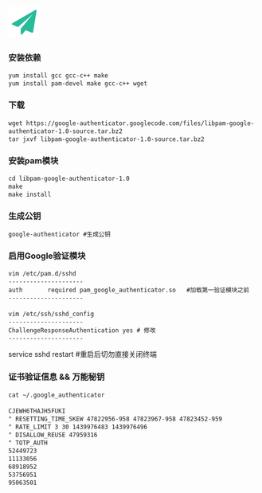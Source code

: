 <!--
author: yanliang.zhao
head: http://blog.itttl.com/logo_miao.png
date: 2017-03-20
title: SSH 添加Google安全验证模块(动态密码验证)
tags: Authenticator,Google,SSH,安全验证模块
category: Authenticator
status: publist
summary: Google,auth,安全验证模块,动态密码验证
-->

![gitblog-logo](../img/logo_64x64.png)


### 安装依赖
```
yum install gcc gcc-c++ make 
yum install pam-devel make gcc-c++ wget
```
### 下载
```
wget https://google-authenticator.googlecode.com/files/libpam-google-authenticator-1.0-source.tar.bz2
tar jxvf libpam-google-authenticator-1.0-source.tar.bz2 
```
### 安装pam模块
```
cd libpam-google-authenticator-1.0 
make
make install
```
### 生成公钥
```
google-authenticator #生成公钥
```
### 启用Google验证模块
```
vim /etc/pam.d/sshd 
---------------------
auth       required pam_google_authenticator.so   #加载第一验证模块之前
---------------------

vim /etc/ssh/sshd_config 
---------------------
ChallengeResponseAuthentication yes # 修改
---------------------
```

service sshd restart #重启后切勿直接关闭终端


### 证书验证信息 && 万能秘钥
```
cat ~/.google_authenticator

CJEWH6THAJH5FUKI
" RESETTING_TIME_SKEW 47822956-958 47823967-958 47823452-959
" RATE_LIMIT 3 30 1439976483 1439976496
" DISALLOW_REUSE 47959316
" TOTP_AUTH
52449723
11133056
68918952
53756951
95063501
```
